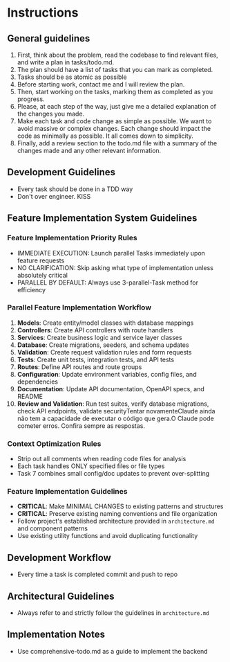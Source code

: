 # Instructions

## General guidelines

1. First, think about the problem, read the codebase to find relevant files, and write a plan in tasks/todo.md.
2. The plan should have a list of tasks that you can mark as completed.
3. Tasks should be as atomic as possible
4. Before starting work, contact me and I will review the plan.
5. Then, start working on the tasks, marking them as completed as you progress.
6. Please, at each step of the way, just give me a detailed explanation of the changes you made.
7. Make each task and code change as simple as possible. We want to avoid massive or complex changes. Each change should impact the code as minimally as possible. It all comes down to simplicity.
8. Finally, add a review section to the todo.md file with a summary of the changes made and any other relevant information.

## Development Guidelines

- Every task should be done in a TDD way
- Don't over engineer. KISS

## Feature Implementation System Guidelines

### Feature Implementation Priority Rules

- IMMEDIATE EXECUTION: Launch parallel Tasks immediately upon feature requests
- NO CLARIFICATION: Skip asking what type of implementation unless absolutely critical
- PARALLEL BY DEFAULT: Always use 3-parallel-Task method for efficiency

### Parallel Feature Implementation Workflow

1. **Models**: Create entity/model classes with database mappings
2. **Controllers**: Create API controllers with route handlers
3. **Services**: Create business logic and service layer classes
4. **Database**: Create migrations, seeders, and schema updates
5. **Validation**: Create request validation rules and form requests
6. **Tests**: Create unit tests, integration tests, and API tests
7. **Routes**: Define API routes and route groups
8. **Configuration**: Update environment variables, config files, and dependencies
9. **Documentation**: Update API documentation, OpenAPI specs, and README
10. **Review and Validation**: Run test suites, verify database migrations, check API endpoints, validate securityTentar novamenteClaude ainda não tem a capacidade de executar o código que gera.O Claude pode cometer erros. Confira sempre as respostas.

### Context Optimization Rules

- Strip out all comments when reading code files for analysis
- Each task handles ONLY specified files or file types
- Task 7 combines small config/doc updates to prevent over-splitting

### Feature Implementation Guidelines

- **CRITICAL**: Make MINIMAL CHANGES to existing patterns and structures
- **CRITICAL**: Preserve existing naming conventions and file organization
- Follow project's established architecture provided in `architecture.md` and component patterns
- Use existing utility functions and avoid duplicating functionality

## Development Workflow

- Every time a task is completed commit and push to repo

## Architectural Guidelines

- Always refer to and strictly follow the guidelines in `architecture.md`

## Implementation Notes

- Use comprehensive-todo.md as a guide to implement the backend